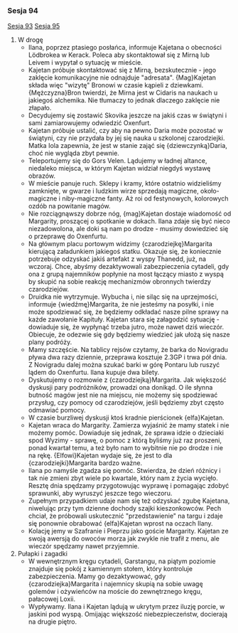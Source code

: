 ### Sesja 94
[Sesja 93](#sesja-93) [Sesja 95](#sesja-95)
1. W drogę
    - Ilana, poprzez ptasiego posłańca, informuje Kajetana o obecności Lödbrokea w Kerack. Poleca aby skontaktował się z Mirną lub Leivem i wypytał o sytuację w mieście.
    - Kajetan próbuje skontaktować się z Mirną, bezskutecznie - jego zaklęcie komunikacyjne nie odnajduje "adresata". {Mag}Kajetan składa więc "wizytę" Bronowi w czasie kąpieli z dziewkami. {Mężczyzna}Bron twierdzi, że Mirna jest w Cidaris na naukach u jakiegoś alchemika. Nie tłumaczy to jednak dlaczego zaklęcie nie złapało.
    - Decydujemy się zostawić Skovika jeszcze na jakiś czas w świątyni i sami zamiarowujemy odwiedzić Oxenfurt.
    - Kajetan próbuje ustalić, czy aby na pewno Daria może pozostać w świątyni, czy nie przydała by jej się nauka u szkolonej czarodziejki. Matka Iola zapewnia, że jest w stanie zająć się {dziewczynką}Daria, choć nie wygląda zbyt pewnie.
    - Teleportujemy się do Gors Velen. Lądujemy w ładnej altance, niedaleko miejsca, w którym Kajetan widział niegdyś wystawę obrazów.
    - W mieście panuje ruch. Sklepy i kramy, które ostatnio widzieliśmy zamknięte, w gwarze i ludzkim wirze sprzedają magiczne, około-magiczne i niby-magiczne fanty. Aż roi od festynowych, kolorowych ozdób na powitanie magów.
    - Nie rozciągnąwszy dobrze nóg, {mag}Kajetan dostaje wiadomość od Margarity, proszącej o spotkanie w dokach. Ilana zdaje się być nieco niezadowolona, ale doki są nam po drodze - musimy dowiedzieć się o przeprawę do Oxenfurtu.
    - Na głównym placu portowym widzimy {czarodziejkę}Margarita kierującą załadunkiem jakiegoś statku. Okazuje się, że koniecznie potrzebuje odzyskać jakiś artefakt z wyspy Thanedd, już, na wczoraj. Chce, abyśmy dezaktywowali zabezpieczenia cytadeli, gdy ona z grupą najemników popłynie na most łączący miasto z wyspą by skupić na sobie reakcję mechanizmów obronnych twierdzy czarodziejów.
    - Druidka nie wytrzymuje. Wybucha i, nie siląc się na uprzejmości, informuje {wiedźmę}Margarita, że nie jesteśmy na posyłki, i nie może spodziewać się, że będziemy odkładać nasze pilne sprawy na każde zawołanie Kapituły. Kajetan stara się załagodzić sytuację - dowiaduje się, że wypłynąć trzeba jutro, może nawet dziś wieczór. Obiecuje, że odezwie się gdy będziemy wiedzieć jak ułożą się nasze plany podróży.
    - Mamy szczęście. Na tablicy rejsów czytamy, że barka do Novigradu pływa dwa razy dziennie, przeprawa kosztuje 2.3GP i trwa pół dnia. Z Novigradu dalej można szukać barki w górę Pontaru lub ruszyć lądem do Oxenfurtu. Ilana kupuje dwa bilety.
    - Dyskutujemy o rozmowie z {czarodziejką}Margarita. Jak większość dyskusji pary podróżników, prowadzi ona donikąd. O ile słynna butność magów jest nie na miejscu, nie możemy się spodziewać przysług, czy pomocy od czarodziejów, jeśli będziemy zbyt często odmawiać pomocy.
    - W czasie burzliwej dyskusji ktoś kradnie pierścionek {elfa}Kajetan.
    - Kajetan wraca do Margarity. Zamierza wyjaśnić że mamy statek i nie możemy pomóc. Dowiaduje się jednak, że sprawa idzie o dzieciaki spod Wyzimy - sprawę, o pomoc z którą byliśmy już raz proszeni, ponad kwartał temu, a też było nam to wybitnie nie po drodze i nie na rękę. {Elfowi}Kajetan wydaje się, że jest to dla {czarodziejki}Margarita bardzo ważne.
    - Ilana po namyśle zgadza się pomóc. Stwierdza, że dzień różnicy i tak nie zmieni zbyt wiele po kwartale, który nam z życia wycięło. Resztę dnia spędzamy przygotowując wyprawę i pomagając zdobyć sprawunki, aby wyruszyć jeszcze tego wieczoru.
    - Zupełnym przypadkiem udaje nam się też odzyskać zgubę Kajetana, niwelując przy tym dzienne dochody szajki kieszonkowców. Pech chciał, że próbowali uskutecznić "przedstawienie" na targu i zdaje się ponownie obrabować {elfa}Kajetan wprost na oczach Ilany.
    - Kolację jemy w Szafranie i Pieprzu jako goście Margarity. Kajetan ze swoją awersją do owoców morza jak zwykle nie trafił z menu, ale wieczór spędzamy nawet przyjemnie.
2. Pułapki i zagadki
    - W wewnętrznym kręgu cytadeli, Garstangu, na piątym poziomie znajduje się pokój z kamiennym stołem, który kontroluje zabezpieczenia. Mamy go dezaktywować, gdy {czarodziejka}Margarita i najemnicy skupią na sobie uwagę golemów i ożywieńców na moście do zewnętrznego kręgu, pałacowej Loxii.
    - Wypływamy. Ilana i Kajetan lądują w ukrytym przez iluzję porcie, w jaskini pod wyspą. Omijając większość niebezpieczeństw, docierają na drugie piętro.
